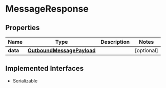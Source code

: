 

# MessageResponse

## Properties

Name | Type | Description | Notes
------------ | ------------- | ------------- | -------------
**data** | [**OutboundMessagePayload**](OutboundMessagePayload.md) |  |  [optional]


## Implemented Interfaces

* Serializable


